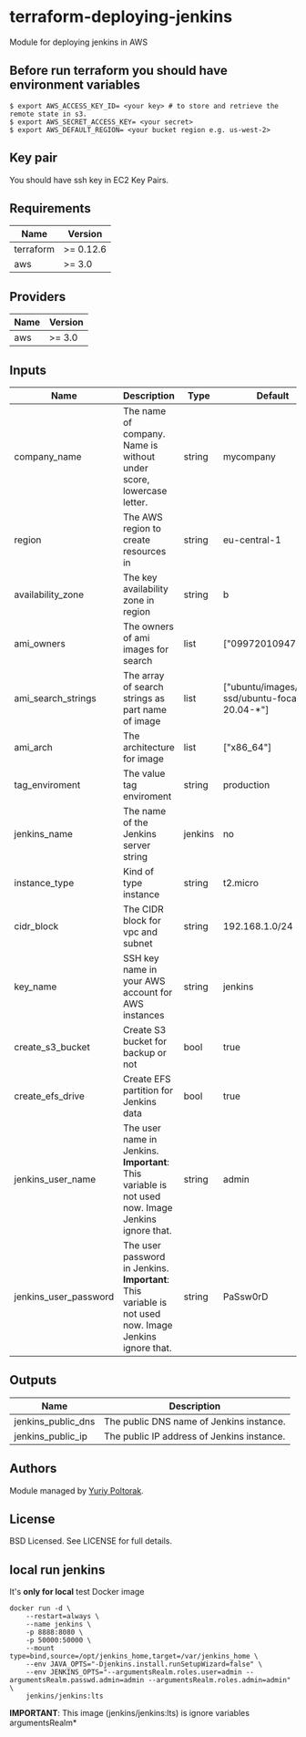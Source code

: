# terraform-deploying-jenkins
Module for deploying jenkins in AWS

## Before run terraform you should have environment variables
```
$ export AWS_ACCESS_KEY_ID= <your key> # to store and retrieve the remote state in s3.
$ export AWS_SECRET_ACCESS_KEY= <your secret>
$ export AWS_DEFAULT_REGION= <your bucket region e.g. us-west-2>
```

## Key pair
You should have ssh key in EC2 Key Pairs.

## Requirements

| Name | Version |
|------|---------|
| terraform | >= 0.12.6 |
| aws | >= 3.0 |

## Providers

| Name | Version |
|------|---------|
| aws | >= 3.0 |

## Inputs

| Name | Description | Type | Default | Required |
|------|-------------|------|---------|:--------:|
| company\_name | The name of company. Name is without under score, lowercase letter. | string | mycompany | no |
| region | The AWS region to create resources in | string | eu-central-1 | no |
| availability\_zone | The key availability zone in region | string | b | no |
| ami\_owners | The owners of ami images for search | list | ["099720109477"] | no |
| ami\_search\_strings | The array of search strings as part name of image | list | ["ubuntu/images/hvm-ssd/ubuntu-focal-20.04-*"] | no |
| ami\_arch | The architecture for image | list | ["x86_64"] | no |
| tag\_enviroment | The value tag enviroment | string | production | no |
| jenkins\_name | The name of the Jenkins server string | jenkins | no |
| instance\_type | Kind of type instance | string | t2.micro | no |
| cidr\_block | The CIDR block for vpc and subnet | string | 192.168.1.0/24 | no |
| key\_name | SSH key name in your AWS account for AWS instances | string | jenkins | no |
| create\_s3\_bucket | Create S3 bucket for backup or not | bool | true | no |
| create\_efs\_drive | Create EFS partition for Jenkins data | bool | true | no |
| jenkins\_user\_name | The user name in Jenkins. **Important**: This variable is not used now. Image Jenkins ignore that. | string | admin | no |
| jenkins\_user\_password | The user password in Jenkins. **Important**: This variable is not used now. Image Jenkins ignore that. | string | PaSsw0rD | no |

## Outputs

| Name | Description |
|------|-------------|
| jenkins\_public\_dns | The public DNS name of Jenkins instance. |
| jenkins\_public\_ip | The public IP address of Jenkins instance. |

## Authors

Module managed by [Yuriy Poltorak](https://github.com/termit-uanic).

## License

BSD Licensed. See LICENSE for full details.

## local run jenkins
It's **only for local** test Docker image
```
docker run -d \
    --restart=always \
    --name jenkins \
    -p 8888:8080 \
    -p 50000:50000 \
    --mount type=bind,source=/opt/jenkins_home,target=/var/jenkins_home \
    --env JAVA_OPTS="-Djenkins.install.runSetupWizard=false" \
    --env JENKINS_OPTS="--argumentsRealm.roles.user=admin --argumentsRealm.passwd.admin=admin --argumentsRealm.roles.admin=admin" \
    jenkins/jenkins:lts
```
**IMPORTANT**:
This image (jenkins/jenkins:lts) is ignore variables argumentsRealm*
